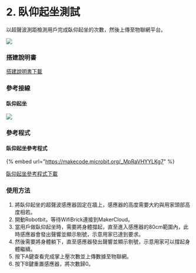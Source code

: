 # 2. 臥仰起坐測試

以超聲波測距檢測用戶完成臥仰起坐的次數，然後上傳至物聯網平台。

![](https://kittenbothk.readthedocs.io/en/latest/\_images/pushup.png)

### 搭建說明書

[搭建說明書下載](https://github.com/kittenbothk/kittenbothk/raw/master/Kits/fitness/images/situp.pdf)

### 參考接線

#### 臥仰起坐

![](https://kittenbothk.readthedocs.io/en/latest/\_images/pushup\_wire.png)

### 參考程式

#### 臥仰起坐參考程式

{% embed url="https://makecode.microbit.org/_MpRaVHYYLKg7" %}

[臥仰起坐參考程式下載](https://makecode.microbit.org/\_MpRaVHYYLKg7)

### 使用方法

1. 將臥仰起坐的超聲波感應器固定在牆上，感應器的高度需要大約與用家頭部高度相若。
2. 開動Robotbit，等待WifiBrick連接到MakerCloud。
3. 當用戶做臥仰起坐時，需要將身體撐起，直至進入感應器的80cm範圍內，此時感應器會發出聲響並顯示剔號，示意用家已達到要求。
4. 然後需要將身體躺下，直至感應器發出聲響並顯示剔號，示意用家可以撐起身體繼續。
5. 按下A鍵查看完成掌上壓次數並上傳數據至物聯網。
6. 按下B鍵重置感應器，將次數歸0。
